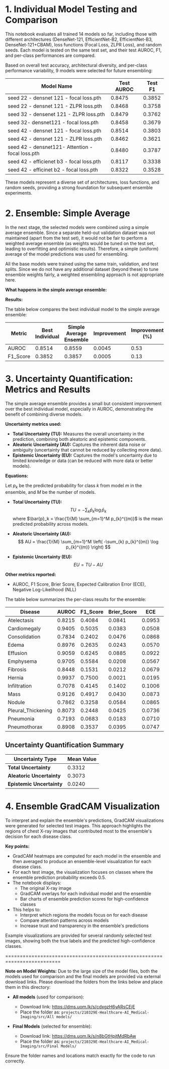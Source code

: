 # 1. Individual Model Testing and Comparison

This notebook evaluates all trained 14 models so far, including those with different architectures (DenseNet-121, EfficientNet-B2, EfficientNet-B3, DenseNet-121+CBAM), loss functions (Focal Loss, ZLPR Loss), and random seeds. Each model is tested on the same test set, and their test AUROC, F1, and per-class performances are compared.

Based on overall test accuracy, architectural diversity, and per-class performance variability, 9 models were selected for future ensembling:

| Model Name                                 | Test AUROC | Test F1 |
|---------------------------------------------|------------|---------|
| seed 22 - densnet 121 - focal loss.pth      | 0.8475     | 0.3852  |
| seed 22 - densnet 121 - ZLPR loss.pth       | 0.8468     | 0.3758  |
| seed 32 - densenet 121 - ZLPR loss.pth      | 0.8479     | 0.3762  |
| seed 32- densnet121 - focal loss.pth        | 0.8458     | 0.3679  |
| seed 42 - densnet 121 - focal loss.pth      | 0.8514     | 0.3803  |
| seed 42 - densnet 121 - ZLPR loss.pth       | 0.8462     | 0.3621  |
| seed 42 - densnet121- Attention - focal loss.pth | 0.8480 | 0.3787  |
| seed 42 - efficienet b3 - focal loss.pth    | 0.8117     | 0.3338  |
| seed 42 - efficinet b2 - focal loss.pth     | 0.8322     | 0.3528  |

These models represent a diverse set of architectures, loss functions, and random seeds, providing a strong foundation for subsequent ensemble experiments.

# 2. Ensemble: Simple Average

In the next stage, the selected models were combined using a simple average ensemble. Since a separate held-out validation dataset was not maintained (apart from the test set), it would not be fair to perform a weighted average ensemble (as weights would be tuned on the test set, leading to overfitting and optimistic results). Therefore, a simple (uniform) average of the model predictions was used for ensembling.

All the base models were trained using the same train, validation, and test splits. Since we do not have any additional dataset (beyond these) to tune ensemble weights fairly, a weighted ensembling approach is not appropriate here.

**What happens in the simple average ensemble:**

**Results:**

The table below compares the best individual model to the simple average ensemble:

| Metric    | Best Individual | Simple Average Ensemble | Improvement | Improvement (%) |
|-----------|-----------------|------------------------|-------------|-----------------|
| AUROC     | 0.8514          | 0.8559                 | 0.0045      | 0.53            |
| F1_Score  | 0.3852          | 0.3857                 | 0.0005      | 0.13            |


# 3. Uncertainty Quantification: Metrics and Results

The simple average ensemble provides a small but consistent improvement over the best individual model, especially in AUROC, demonstrating the benefit of combining diverse models.

**Uncertainty metrics used:**
- **Total Uncertainty (TU):** Measures the overall uncertainty in the prediction, combining both aleatoric and epistemic components.
- **Aleatoric Uncertainty (AU):** Captures the inherent data noise or ambiguity (uncertainty that cannot be reduced by collecting more data).
- **Epistemic Uncertainty (EU):** Captures the model's uncertainty due to limited knowledge or data (can be reduced with more data or better models).

**Equations:**

Let $p_k$ be the predicted probability for class $k$ from model $m$ in the ensemble, and $M$ be the number of models.

- **Total Uncertainty (TU):**
	$$ TU = -\sum_{k} \bar{p}_k \log \bar{p}_k $$
	where $\bar{p}_k = \frac{1}{M} \sum_{m=1}^M p_{k}^{(m)}$ is the mean predicted probability across models.

- **Aleatoric Uncertainty (AU):**
	$$ AU = \frac{1}{M} \sum_{m=1}^M \left( -\sum_{k} p_{k}^{(m)} \log p_{k}^{(m)} \right) $$

- **Epistemic Uncertainty (EU):**
	$$ EU = TU - AU $$

**Other metrics reported:**
- AUROC, F1 Score, Brier Score, Expected Calibration Error (ECE), Negative Log-Likelihood (NLL)

The table below summarizes the per-class results for the ensemble:

| Disease             | AUROC  | F1_Score | Brier_Score | ECE    | NLL    | TU_Mean | AU_Mean | EU_Mean |
|---------------------|--------|----------|-------------|--------|--------|---------|---------|---------|
| Atelectasis         | 0.8215 | 0.4084   | 0.0841      | 0.0953 | 0.3037 | 0.4512  | 0.4267  | 0.0245  |
| Cardiomegaly        | 0.9405 | 0.5035   | 0.0383      | 0.0508 | 0.1527 | 0.2716  | 0.2467  | 0.0249  |
| Consolidation       | 0.7834 | 0.2402   | 0.0476      | 0.0868 | 0.2053 | 0.3664  | 0.3418  | 0.0246  |
| Edema               | 0.8976 | 0.2635   | 0.0243      | 0.0570 | 0.1165 | 0.2448  | 0.2235  | 0.0213  |
| Effusion            | 0.9059 | 0.6245   | 0.0885      | 0.0922 | 0.3062 | 0.4444  | 0.4209  | 0.0235  |
| Emphysema           | 0.9705 | 0.5584   | 0.0208      | 0.0567 | 0.1057 | 0.2404  | 0.2165  | 0.0239  |
| Fibrosis            | 0.8448 | 0.1531   | 0.0212      | 0.0679 | 0.1172 | 0.2687  | 0.2432  | 0.0255  |
| Hernia              | 0.9937 | 0.7500   | 0.0021      | 0.0195 | 0.0241 | 0.0937  | 0.0805  | 0.0133  |
| Infiltration        | 0.7078 | 0.4145   | 0.1402      | 0.1006 | 0.4524 | 0.5660  | 0.5467  | 0.0193  |
| Mass                | 0.9126 | 0.4917   | 0.0430      | 0.0873 | 0.1877 | 0.3570  | 0.3287  | 0.0283  |
| Nodule              | 0.7862 | 0.3258   | 0.0584      | 0.0865 | 0.2391 | 0.3974  | 0.3698  | 0.0276  |
| Pleural_Thickening  | 0.8073 | 0.2448   | 0.0425      | 0.0736 | 0.1861 | 0.3357  | 0.3089  | 0.0268  |
| Pneumonia           | 0.7193 | 0.0683   | 0.0183      | 0.0710 | 0.1150 | 0.2784  | 0.2524  | 0.0260  |
| Pneumothorax        | 0.8908 | 0.3537   | 0.0395      | 0.0747 | 0.1704 | 0.3217  | 0.2957  | 0.0260  |


## Uncertainty Quantification Summary

| Uncertainty Type        | Mean Value |
|------------------------|------------|
| **Total Uncertainty**  | 0.3312     |
| **Aleatoric Uncertainty** | 0.3073  |
| **Epistemic Uncertainty** | 0.0240  |

# 4. Ensemble GradCAM Visualization

To interpret and explain the ensemble's predictions, GradCAM visualizations were generated for selected test images. This approach highlights the regions of chest X-ray images that contributed most to the ensemble's decision for each disease class.

**Key points:**
- GradCAM heatmaps are computed for each model in the ensemble and then averaged to produce an ensemble-level visualization for each disease class.
- For each test image, the visualization focuses on classes where the ensemble prediction probability exceeds 0.5.
- The notebook displays:
	- The original X-ray image
	- GradCAM overlays for each individual model and the ensemble
	- Bar charts of ensemble prediction scores for high-confidence classes
- This helps to:
	- Interpret which regions the models focus on for each disease
	- Compare attention patterns across models
	- Increase trust and transparency in the ensemble's predictions

Example visualizations are provided for several randomly selected test images, showing both the true labels and the predicted high-confidence classes.


========================================================================= 

**Note on Model Weights:**
Due to the large size of the model files, both the models used for comparison and the final models are provided via external download links. Please download the folders from the links below and place them in this directory:

- **All models** (used for comparison):
	- Download link: https://dms.uom.lk/s/cdxgzH6yARsCEjE
	- Place the folder as: `projects/210329E-Healthcare-AI_Medical-Imaging/src/All models/`

- **Final Models** (selected for ensemble):
	- Download link: https://dms.uom.lk/s/n8bGtHpjtMdRbAw
	- Place the folder as: `projects/210329E-Healthcare-AI_Medical-Imaging/src/Final Models/`

Ensure the folder names and locations match exactly for the code to run correctly.